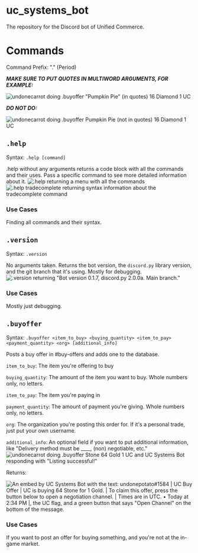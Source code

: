 # uc_systems_bot
The repository for the Discord bot of Unified Commerce.

# Commands
Command Prefix: "." (Period)

***__MAKE SURE TO PUT QUOTES IN MULTIWORD ARGUMENTS, FOR EXAMPLE:__***

![undonecarrot doing .buyoffer "Pumpkin Pie" (in quotes) 16 Diamond 1 UC](https://user-images.githubusercontent.com/79398813/184498591-8bfc8338-20b8-4f53-b581-61f6e31c9bba.png)

***__DO NOT DO:__***

![undonecarrot doing .buyoffer Pumpkin Pie (not in quotes) 16 Diamond 1 UC](https://user-images.githubusercontent.com/79398813/184498682-bc7eba0e-5029-4945-956e-938bdc3ed3cf.png)




## `.help`
Syntax: `.help [command]`

.help without any arguments returns a code block with all the commands and their uses. Pass a specific command to see more detailed information about it.
![.help returning a menu with all the commands](https://user-images.githubusercontent.com/79398813/184497884-e813038b-91a8-45dc-aff7-fa0dc69c965a.png)
![.help tradecomplete returning syntax information about the tradecomplete command](https://user-images.githubusercontent.com/79398813/184497924-3f3679bd-fb15-4dc2-bd4c-43678ffdfc15.png)

### Use Cases
Finding all commands and their syntax.

## `.version`
Syntax: `.version`

No arguments taken. Returns the bot version, the `discord.py` library version, and the git branch that it's using. Mostly for debugging.
![.version returning "Bot version 0.1.7, discord.py 2.0.0a. Main branch."](https://user-images.githubusercontent.com/79398813/184498116-5c7c3a13-ca7e-43ea-921c-ff87d564501d.png)

### Use Cases
Mostly just debugging.

## `.buyoffer`
Syntax: `.buyoffer <item_to_buy> <buying_quantity> <item_to_pay> <payment_quantity> <org> [additional_info]`

Posts a buy offer in #buy-offers and adds one to the database.

`item_to_buy`: The item you're offering to buy

`buying_quantity`: The amount of the item you want to buy. Whole numbers only, no letters.

`item_to_pay`: The item you're paying in

`payment_quantity`: The amount of payment you're giving. Whole numbers only, no letters.

`org`: The organization you're posting this order for. If it's a personal trade, just put your own username.

`additional_info`: An optional field if you want to put additional information, like "Delivery method must be ____, (non) negotiable, etc."
![undonecarrot doing .buyoffer Stone 64 Gold 1 UC and UC Systems Bot responding with "Listing successful!"](https://user-images.githubusercontent.com/79398813/184498532-83c9e6e8-ae70-4b3f-970b-ce5c404da440.png)

Returns:

![An embed by UC Systems Bot with the text: undonepotato#1584 |
UC Buy Offer |
UC is buying 64 Stone for 1 Gold. |
To claim this offer, press the button below to open a negotiation channel. |
Times are in UTC. • Today at 2:34 PM |, the UC flag, and a green button that says "Open Channel" on the bottom of the message.](https://user-images.githubusercontent.com/79398813/184498836-76bf42cc-6220-42d4-beda-4a89274cb8fe.png)


### Use Cases
If you want to post an offer for buying something, and you're not at the in-game market.






